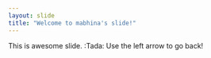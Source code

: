 ```yaml
---
layout: slide
title: "Welcome to mabhina's slide!"
---
```

This is awesome slide. :Tada:
Use the left arrow to go back!
